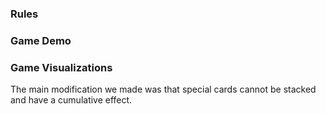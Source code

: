 ### Rules

### Game Demo

### Game Visualizations


The main modification we made was that special cards cannot be stacked and have a cumulative effect. 